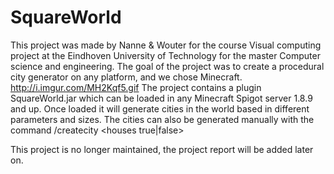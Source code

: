 # SquareWorld
This project was made by Nanne & Wouter for the course Visual computing project at the Eindhoven University of Technology for the master Computer science and engineering.
The goal of the project was to create a procedural city generator on any platform, and we chose Minecraft. 
http://i.imgur.com/MH2Kqf5.gif
The project contains a plugin SquareWorld.jar which can be loaded in any Minecraft Spigot server 1.8.9 and up. Once loaded it will generate cities in the world based in different parameters and sizes. The cities can also be generated manually with the command /createcity <width> <height> <seed> <intersections> <prunedistance> <roadlatchdistance> <minblockwidth> <houses true|false>

This project is no longer maintained, the project report will be added later on.
